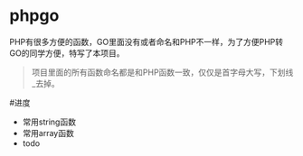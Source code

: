 # phpgo
PHP有很多方便的函数，GO里面没有或者命名和PHP不一样，为了方便PHP转GO的同学方便，特写了本项目。
> 项目里面的所有函数命名都是和PHP函数一致，仅仅是首字母大写，下划线_去掉。

#进度
- 常用string函数
- 常用array函数
- todo

